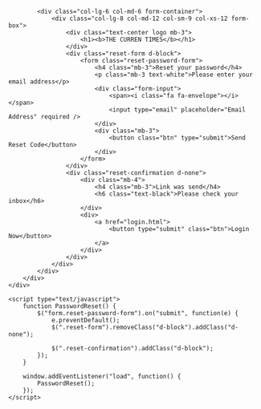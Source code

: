 <!DOCTYPE html>
<html>

<head>
    <title>Forget Form</title>
    <meta charset="utf-8" />
    <meta name="viewport" content="width=device-width, initial-scale=1, shrink-to-fit=no" />
    <link rel="stylesheet" type="text/css" href="style.css" />
    <link rel="stylesheet" href="https://stackpath.bootstrapcdn.com/bootstrap/4.3.1/css/bootstrap.min.css" />
    <script src="https://code.jquery.com/jquery-3.3.1.slim.min.js"></script>
    <link href="https://stackpath.bootstrapcdn.com/font-awesome/4.7.0/css/font-awesome.min.css" rel="stylesheet" />
</head>

<body>
    <div class="container-fluid">
        <div class="row">
            <div class="col-lg-6 col-md-6 d-none d-md-block image-container"></div>

            <div class="col-lg-6 col-md-6 form-container">
                <div class="col-lg-8 col-md-12 col-sm-9 col-xs-12 form-box">
                    <div class="text-center logo mb-3">
                        <h1><b>THE CURREN TIMES</b></h1>
                    </div>
                    <div class="reset-form d-block">
                        <form class="reset-password-form">
                            <h4 class="mb-3">Reset your password</h4>
                            <p class="mb-3 text-white">Please enter your email address</p>
                            <div class="form-input">
                                <span><i class="fa fa-envelope"></i></span>
                                <input type="email" placeholder="Email Address" required />
                            </div>
                            <div class="mb-3">
                                <button class="btn" type="submit">Send Reset Code</button>
                            </div>
                        </form>
                    </div>
                    <div class="reset-confirmation d-none">
                        <div class="mb-4">
                            <h4 class="mb-3">Link was send</h4>
                            <h6 class="text-black">Please check your inbox</h6>
                        </div>
                        <div>
                            <a href="login.html">
                                <button type="submit" class="btn">Login Now</button>
                            </a>
                        </div>
                    </div>
                </div>
            </div>
        </div>
    </div>

    <script type="text/javascript">
        function PasswordReset() {
            $("form.reset-password-form").on("submit", function(e) {
                e.preventDefault();
                $(".reset-form").removeClass("d-block").addClass("d-none");

                $(".reset-confirmation").addClass("d-block");
            });
        }

        window.addEventListener("load", function() {
            PasswordReset();
        });
    </script>
</body>

</html>
